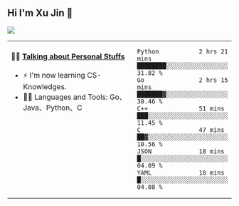 
## Hi I'm Xu Jin 👋
![](https://komarev.com/ghpvc/?username=jiayouxujin&color=brightgreen&label=PROFILE+VIEWS)



<table align="center">
<tr>
<td valign="top" width="60%">

#### 🏋️‍♀️ <a href="https://github.com/jiayouxujin" target="_blank">Talking about Personal Stuffs</a>
<!-- recent_releases starts -->

- ⚡  I'm now learning CS-Knowledges.  
- 🏊‍♂️ Languages and Tools: Go、Java、Python、C
<!-- recent_releases ends -->
</td>
<td>
 
<!--START_SECTION:waka-->

```text
Python           2 hrs 21 mins   ████████░░░░░░░░░░░░░░░░░   31.82 %
Go               2 hrs 15 mins   ███████▓░░░░░░░░░░░░░░░░░   30.46 %
C++              51 mins         ███░░░░░░░░░░░░░░░░░░░░░░   11.45 %
C                47 mins         ██▓░░░░░░░░░░░░░░░░░░░░░░   10.56 %
JSON             18 mins         █░░░░░░░░░░░░░░░░░░░░░░░░   04.09 %
YAML             18 mins         █░░░░░░░░░░░░░░░░░░░░░░░░   04.08 %
```

<!--END_SECTION:waka-->
 
</td>
</tr>
</table>





